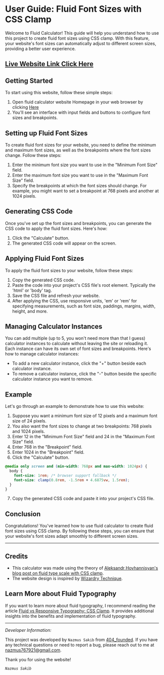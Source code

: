 # User Guide: Fluid Font Sizes with CSS Clamp

Welcome to Fluid Calculator! This guide will help you understand how to use this project to create fluid font sizes using CSS clamp. With this feature, your website's font sizes can automatically adjust to different screen sizes, providing a better user experience.

## [Live Website Link Click Here](https://fluidtypo.netlify.app/)

## Getting Started

To start using this website, follow these simple steps:

1. Open fluid calculator website Homepage in your web browser by clicking [Here](https://fluidtypo.netlify.app/)
2. You'll see an interface with input fields and buttons to configure font sizes and breakpoints.

## Setting up Fluid Font Sizes

To create fluid font sizes for your website, you need to define the minimum and maximum font sizes, as well as the breakpoints where the font sizes change. Follow these steps:

1. Enter the minimum font size you want to use in the "Minimum Font Size" field.
2. Enter the maximum font size you want to use in the "Maximum Font Size" field.
3. Specify the breakpoints at which the font sizes should change. For example, you might want to set a breakpoint at 768 pixels and another at 1024 pixels.

## Generating CSS Code

Once you've set up the font sizes and breakpoints, you can generate the CSS code to apply the fluid font sizes. Here's how:

1. Click the "Calculate" button.
2. The generated CSS code will appear on the screen.

## Applying Fluid Font Sizes

To apply the fluid font sizes to your website, follow these steps:

1. Copy the generated CSS code.
2. Paste the code into your project's CSS file's root element. Typically the 'html' or 'body' tag.
3. Save the CSS file and refresh your website.
4. After applying the CSS, use responsive units, 'em' or 'rem' for specifying measurements, such as font size, paddings, margins, width, height, and more.

## Managing Calculator Instances

You can add multiple (up to 5, you won't need more than that I guess) calculator instances to calculate without leaving the site or reloading it. Each instance can have its own set of font sizes and breakpoints. Here's how to manage calculator instances:

- To add a new calculator instance, click the "+" button beside each calculator instance.
- To remove a calculator instance, click the "-" button beside the specific calculator instance you want to remove.

## Example

Let's go through an example to demonstrate how to use this website:

1. Suppose you want a minimum font size of 12 pixels and a maximum font size of 24 pixels.
2. You also want the font sizes to change at two breakpoints: 768 pixels and 1024 pixels.
3. Enter 12 in the "Minimum Font Size" field and 24 in the "Maximum Font Size" field.
4. Enter 768 in the "Breakpoint" field.
5. Enter 1024 in the "Breakpoint" field.
6. Click the "Calculate" button.

```css
@media only screen and (min-width: 768px and max-width: 1024px) {
  body {
    font-size: 1rem; /* browser support fallback */
    font-size: clamp(0.8rem, -1.5rem + 4.6875vw, 1.5rem);
  }
}
```

7. Copy the generated CSS code and paste it into your project's CSS file.

## Conclusion

Congratulations! You've learned how to use fluid calculator to create fluid font sizes using CSS clamp. By following these steps, you can ensure that your website's font sizes adapt smoothly to different screen sizes.

---

## Credits

- This calculator was made using the theory of [Aleksandr Hovhannisyan's blog post on fluid type scale with CSS clamp](https://www.aleksandrhovhannisyan.com/blog/fluid-type-scale-with-css-clamp/).
- The website design is inspired by [Wizardry Technique](https://wizardry-technique.webflow.io/).

## Learn More about Fluid Typography

If you want to learn more about fluid typography, I recommend reading the article [Fluid vs Responsive Typography: CSS Clamp](https://blog.logrocket.com/fluid-vs-responsive-typography-css-clamp/). It provides additional insights into the benefits and implementation of fluid typography.

---

_*Developer Information:*_

This project was developed by `Nazmus Sakib` from [404_founded](https://t.me/founded_404). If you have any technical questions or need to report a bug, please reach out to me at [nazmus767921@gmail.com]().

Thank you for using the website!

_`Nazmus Sakib`_
